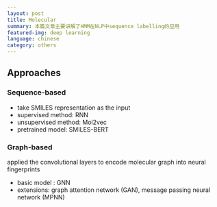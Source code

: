 ```yaml
---
layout: post
title: Molecular
summary: 本篇文章主要讲解了HMM在NLP中sequence labelling的应用
featured-img: deep learning
language: chinese
category: others
---
```

## Approaches
### Sequence-based
- take SMILES representation as the input
- supervised method: RNN
- unsupervised method: Mol2vec
- pretrained model: SMILES-BERT
### Graph-based
applied the convolutional layers to encode molecular graph into neural fingerprints
- basic model : GNN
- extensions: graph attention network (GAN), message passing neural network (MPNN)
